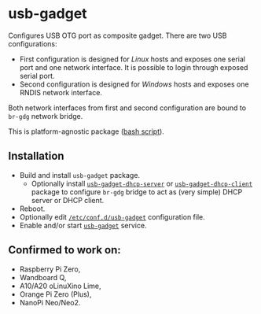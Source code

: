 # usb-gadget

Configures USB OTG port as composite gadget.
There are two USB configurations:
- First configuration is designed for *Linux* hosts and exposes one serial port and one network interface.
  It is possible to login through exposed serial port.
- Second configuration is designed for *Windows* hosts and exposes one RNDIS network interface.

Both network interfaces from first and second configuration are bound to `br-gdg` network bridge.

This is platform-agnostic package ([bash script](usb-gadget/usb-gadget.sh)).

## Installation

- Build and install `usb-gadget` package.
  - Optionally install [`usb-gadget-dhcp-server`](usb-gadget/50-br-gdg-dhcp-server.network) or
    [`usb-gadget-dhcp-client`](usb-gadget/50-br-gdg-dhcp-client.network) package to configure `br-gdg` bridge
    to act as (very simple) DHCP server or DHCP client.
- Reboot.
- Optionally edit [`/etc/conf.d/usb-gadget`](usb-gadget/env) configuration file.
- Enable and/or start [`usb-gadget`](usb-gadget/usb-gadget.service) service.

## Confirmed to work on:

- Raspberry Pi Zero,
- Wandboard Q,
- A10/A20 oLinuXino Lime,
- Orange Pi Zero (Plus),
- NanoPi Neo/Neo2.
